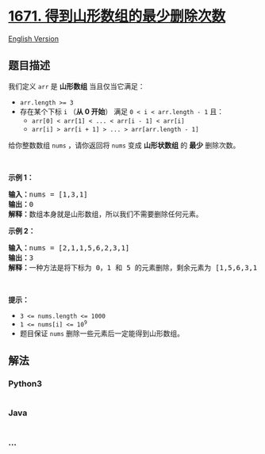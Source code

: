 # [1671. 得到山形数组的最少删除次数](https://leetcode-cn.com/problems/minimum-number-of-removals-to-make-mountain-array)

[English Version](/solution/1600-1699/1671.Minimum%20Number%20of%20Removals%20to%20Make%20Mountain%20Array/README_EN.md)

## 题目描述

<!-- 这里写题目描述 -->

<p>我们定义&nbsp;<code>arr</code>&nbsp;是 <b>山形数组</b>&nbsp;当且仅当它满足：</p>

<ul>
	<li><code>arr.length &gt;= 3</code></li>
	<li>存在某个下标&nbsp;<code>i</code>&nbsp;（<strong>从 0 开始</strong>）&nbsp;满足&nbsp;<code>0 &lt; i &lt; arr.length - 1</code>&nbsp;且：
	<ul>
		<li><code>arr[0] &lt; arr[1] &lt; ... &lt; arr[i - 1] &lt; arr[i]</code></li>
		<li><code>arr[i] &gt; arr[i + 1] &gt; ... &gt; arr[arr.length - 1]</code></li>
	</ul>
	</li>
</ul>

<p>给你整数数组&nbsp;<code>nums</code>​ ，请你返回将 <code>nums</code>&nbsp;变成 <strong>山形状数组</strong>&nbsp;的​ <strong>最少</strong>&nbsp;删除次数。</p>

<p>&nbsp;</p>

<p><strong>示例 1：</strong></p>

<pre>
<b>输入：</b>nums = [1,3,1]
<b>输出：</b>0
<b>解释：</b>数组本身就是山形数组，所以我们不需要删除任何元素。
</pre>

<p><strong>示例 2：</strong></p>

<pre>
<b>输入：</b>nums = [2,1,1,5,6,2,3,1]
<b>输出：</b>3
<b>解释：</b>一种方法是将下标为 0，1 和 5 的元素删除，剩余元素为 [1,5,6,3,1] ，是山形数组。
</pre>

<p>&nbsp;</p>

<p><strong>提示：</strong></p>

<ul>
	<li><code>3 &lt;= nums.length &lt;= 1000</code></li>
	<li><code>1 &lt;= nums[i] &lt;= 10<sup>9</sup></code></li>
	<li>题目保证&nbsp;<code>nums</code> 删除一些元素后一定能得到山形数组。</li>
</ul>

## 解法

<!-- 这里可写通用的实现逻辑 -->

<!-- tabs:start -->

### **Python3**

<!-- 这里可写当前语言的特殊实现逻辑 -->

```python

```

### **Java**

<!-- 这里可写当前语言的特殊实现逻辑 -->

```java

```

### **...**

```

```

<!-- tabs:end -->
